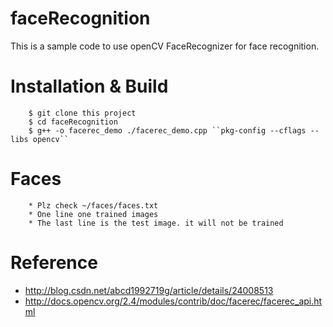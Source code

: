# faceRecognition
This is a sample code to use openCV FaceRecognizer for face recognition.

# Installation & Build
        $ git clone this project
        $ cd faceRecognition
        $ g++ -o facerec_demo ./facerec_demo.cpp ``pkg-config --cflags --libs opencv``

# Faces
        * Plz check ~/faces/faces.txt 
        * One line one trained images
        * The last line is the test image. it will not be trained

# Reference
* http://blog.csdn.net/abcd1992719g/article/details/24008513
* http://docs.opencv.org/2.4/modules/contrib/doc/facerec/facerec_api.html
